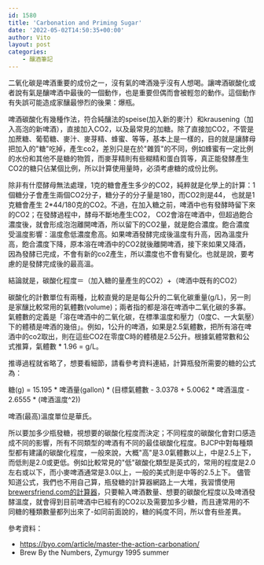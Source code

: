```yaml
---
id: 1580
title: 'Carbonation and Priming Sugar'
date: '2022-05-02T14:50:35+00:00'
author: Vito
layout: post
categories:
    - 釀酒筆記
---
```


二氧化碳是啤酒重要的成份之一，沒有氣的啤酒幾乎沒有人想喝。讓啤酒碳酸化或者說有氣是釀啤酒中最後的一個動作，也是重要但偶而會被輕忽的動作。這個動作有失誤可能造成家釀最慘烈的後果：爆瓶。

啤酒碳酸化有幾種作法，符合純釀法的speise(加入新的麥汁）和krausening（加入高泡的新啤酒），直接加入CO2，以及最常見的加糖。除了直接加CO2，不管是加蔗糖、葡萄糖、麥汁、麥芽精、蜂蜜、等等，基本上是一樣的，目的就是讓酵母把加入的"糖"吃掉，產生co2，差別只是在於"雜質"的不同，例如蜂蜜有一定比例的水份和其他不是糖的物質，而麥芽精則有些糊精和蛋白質等，真正能發酵產生CO2的糖只佔某個比例，所以計算使用量時，必須考慮糖的成份比例。


除非有什麼酵母無法處理，1克的糖會產生多少的CO2，純粹就是化學上的計算：1個糖分子會產生兩個CO2分子，糖分子的分子量是180，而CO2則是44， 也就是1克糖會產生 2*44/180克的CO2。不過，在加入糖之前，啤酒中也有發酵時留下來的CO2；在發酵過程中，酵母不斷地產生CO2， CO2會溶在啤酒中，但超過飽合濃度後，就會形成泡泡離開啤酒，所以留下的CO2量，就是飽合濃度。飽合濃度受溫度影響：溫度愈低濃度愈高。如果啤酒發酵完成後溫度有升高，因為溫度升高，飽合濃度下降，原本溶在啤酒中的CO2就後離開啤酒，接下來如果又降酒，因為發酵已完成，不會有新的co2產生，所以濃度也不會有變化。也就是說，要考慮的是發酵完成後的最高溫。

結論就是，碳酸化程度＝（加入糖的量產生的CO2）+（啤酒中既有的CO2）

碳酸化的計數單位有兩種，比較直覺的是是每公升的二氧化碳重量(g/L)，另一則是家釀比較常用的氣體數(volume)；兩者指的都是溶在啤酒中二氧化碳的多寡。氣體數的定義是「溶在啤酒中的二氧化碳，在標準溫度和壓力（0度C、一大氣壓）下的體積是啤酒的幾倍」。例如，1公升的啤酒，如果是2.5氣體數，把所有溶在啤酒中的co2取出，則在這些CO2在零度C時的體積是2.5公升。根據氣體常數和公式推算，氣體數 * 1.96 = g/L。

推導過程就省略了，想要看細節，請看參考資料連結，計算瓶發所需要的糖的公式為：

糖(g) = 15.195 * 啤酒量(gallon) * (目標氣體數 - 3.0378 + 5.0062 * 啤酒溫度 - 2.6555 * (啤酒溫度^2)) 

啤酒(最高)溫度單位是華氏。

所以要加多少瓶發糖，視想要的碳酸化程度而決定；不同程度的碳酸化會對口感造成不同的影響，所有不同類型的啤酒有不同的最佳碳酸化程度。BJCP中對每種類型都有建議的碳酸化程度，一般來說，大概"高"是3.0氣體數以上，中是2.5上下，而低則是2.0或更低。例如比較常見的"低"碳酸化類型是英式的，常用的程度是2.0左右或以下，而小麥啤酒通常是3.0以上，一般的美式則是中等的2.5上下。
儘管知道公式，我們也不用自己算，瓶發糖的計算器網路上一大堆，我習慣使用[brewersfriend.com的計算器](https://www.brewersfriend.com/beer-priming-calculator/)，只要輸入啤酒數量、想要的碳酸化程度以及啤酒發酵溫度，就會得到目前啤酒中已經有的CO2以及需要加多少糖，而且連常用的不同糖的種類數量都列出來了-如同前面說的，糖的純度不同，所以會有些差異。


參考資料：
* https://byo.com/article/master-the-action-carbonation/
* Brew By the Numbers, Zymurgy 1995 summer
